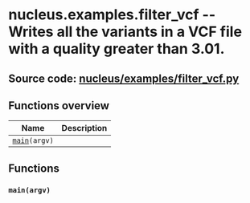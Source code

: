 # nucleus.examples.filter_vcf -- Writes all the variants in a VCF file with a quality greater than 3.01.
**Source code:** [nucleus/examples/filter_vcf.py](https://github.com/google/nucleus/tree/master/nucleus/examples/filter_vcf.py)
---


## Functions overview
Name | Description
-----|------------
[`main`](#main)`(argv)` | 

## Functions
<a name="main"></a>
### `main(argv)`


